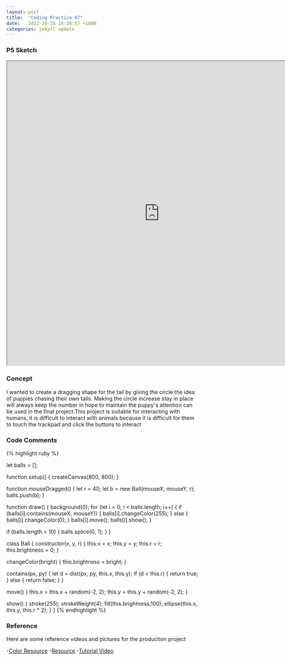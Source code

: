 ```yaml
---
layout: post
title:  "Coding Practice 07"
date:   2022-10-28 16:28:57 +1000
categories: jekyll update
---
```

### P5 Sketch
<iframe width=800 height=800 src="https://editor.p5js.org/GuiGui0v0/full/RTjCPIcGS"></iframe>

### Concept  
I wanted to create a dragging shape for the tail by giving the circle the idea of puppies chasing their own tails. Making the circle increase stay in place will always keep the number in hope to maintain the puppy's attention can be used in the final project.This project is suitable for interacting with humans, it is difficult to interact with animals because it is difficult for them to touch the trackpad and click the buttons to interact

### Code Comments

{% highlight ruby %}

let balls = [];

function setup() {
  createCanvas(800, 800);
}

function mouseDragged() {
  let r = 40;
  let b = new Ball(mouseX, mouseY, r);
  balls.push(b);
}

function draw() {
  background(0);
  for (let i = 0; i < balls.length; i++) {
  if (balls[i].contains(mouseX, mouseY)) {
      balls[i].changeColor(255);
    } else { 
    balls[i].changeColor(0);
    }
    balls[i].move();
    balls[i].show();
  }

  if (balls.length > 10) {
      balls.splice(0, 1);
  }
}

class Ball {
  constructor(x, y, r) {
    this.x = x;
    this.y = y;
    this.r = r;
    this.brightness = 0;
  }

  changeColor(bright) {
    this.brightness = bright;
  }

  contains(px, py) {
    let d = dist(px, py, this.x, this.y);
    if (d < this.r) {
      return true;
    } else {
      return false;
    }
  }

  move() {
    this.x = this.x + random(-2, 2);
    this.y = this.y + random(-2, 2);
  }

  show() {
    stroke(255);
    strokeWeight(4);
    fill(this.brightness,100);
    ellipse(this.x, this.y, this.r * 2);
  }
}
{% endhighlight %}

### Reference
Here are some reference videos and pictures for the production project

-[Color Resource](https://www.w3schools.com/colors/colors_groups.asp)
-[Resource](https://p5js.org/reference/#/p5/mouseDragged)
-[Tutorial Video](https://www.youtube.com/watch?v=fBqaA7zRO58)
